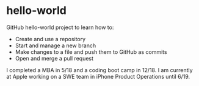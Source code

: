 # hello-world
GitHub hello-world project to learn how to:
- Create and use a repository
- Start and manage a new branch
- Make changes to a file and push them to GitHub as commits
- Open and merge a pull request

I completed a MBA in 5/18 and a coding boot camp in 12/18. I am currently at Apple working on a SWE team in iPhone Product Operations until 6/19. 
